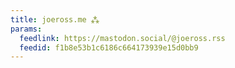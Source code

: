 ```yaml
---
title: joeross.me ⁂
params:
  feedlink: https://mastodon.social/@joeross.rss
  feedid: f1b8e53b1c6186c664173939e15d0bb9
---
```

